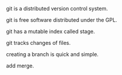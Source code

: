 git is a distributed version control system.

git is free software distributed under the GPL.

git has a mutable index called stage.

git tracks changes of files.

creating a branch is quick and simple.

add merge.